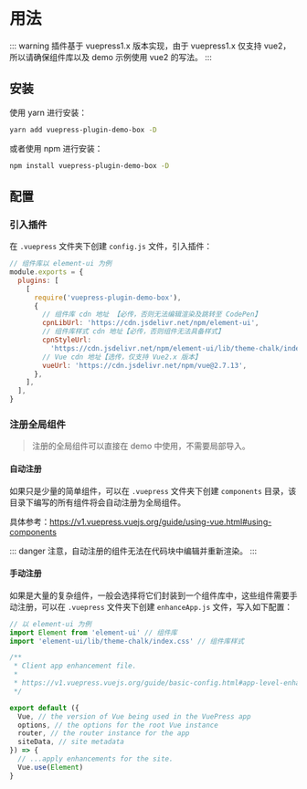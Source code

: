 # 用法

::: warning
插件基于 vuepress1.x 版本实现，由于 vuepress1.x 仅支持 vue2，所以请确保组件库以及 demo 示例使用 vue2 的写法。
:::

## 安装

使用 yarn 进行安装：

```sh
yarn add vuepress-plugin-demo-box -D
```

或者使用 npm 进行安装：

```sh
npm install vuepress-plugin-demo-box -D
```

## 配置

### 引入插件

在 `.vuepress` 文件夹下创建 `config.js` 文件，引入插件：

```js
// 组件库以 element-ui 为例
module.exports = {
  plugins: [
    [
      require('vuepress-plugin-demo-box'),
      {
        // 组件库 cdn 地址 【必传，否则无法编辑渲染及跳转至 CodePen】
        cpnLibUrl: 'https://cdn.jsdelivr.net/npm/element-ui',
        // 组件库样式 cdn 地址【必传，否则组件无法具备样式】
        cpnStyleUrl:
          'https://cdn.jsdelivr.net/npm/element-ui/lib/theme-chalk/index.css',
        // Vue cdn 地址【选传，仅支持 Vue2.x 版本】
        vueUrl: 'https://cdn.jsdelivr.net/npm/vue@2.7.13',
      },
    ],
  ],
}
```

### 注册全局组件

> 注册的全局组件可以直接在 demo 中使用，不需要局部导入。

#### 自动注册

如果只是少量的简单组件，可以在 `.vuepress` 文件夹下创建 `components` 目录，该目录下编写的所有组件将会自动注册为全局组件。

具体参考：<https://v1.vuepress.vuejs.org/guide/using-vue.html#using-components>

::: danger
注意，自动注册的组件无法在代码块中编辑并重新渲染。
:::

#### 手动注册

如果是大量的复杂组件，一般会选择将它们封装到一个组件库中，这些组件需要手动注册，可以在 `.vuepress` 文件夹下创建 `enhanceApp.js` 文件，写入如下配置：

```js
// 以 element-ui 为例
import Element from 'element-ui' // 组件库
import 'element-ui/lib/theme-chalk/index.css' // 组件库样式

/**
 * Client app enhancement file.
 *
 * https://v1.vuepress.vuejs.org/guide/basic-config.html#app-level-enhancements
 */

export default ({
  Vue, // the version of Vue being used in the VuePress app
  options, // the options for the root Vue instance
  router, // the router instance for the app
  siteData, // site metadata
}) => {
  // ...apply enhancements for the site.
  Vue.use(Element)
}
```
